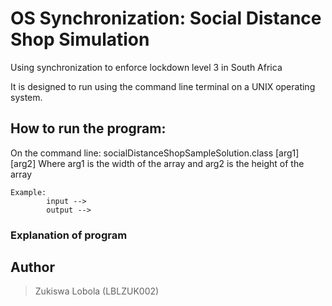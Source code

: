 # OS Synchronization: Social Distance Shop Simulation
Using synchronization to enforce lockdown level 3 in South Africa

It is designed to run using the command line terminal on a UNIX operating system. 

## How to run the program:
On the command line: socialDistanceShopSampleSolution.class [arg1] [arg2]
Where arg1 is the width of the array and arg2 is the height of the array

```
Example:
        input --> 
        output --> 
```

### Explanation of program


## Author
> Zukiswa Lobola (LBLZUK002)
